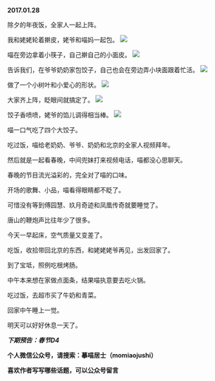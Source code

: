 
          
**2017.01.28**

除夕的年夜饭，全家人一起上阵。

我和姥姥轮着擀皮，姥爷和喵妈一起包。
![](https://mmbiz.qlogo.cn/mmbiz_jpg/uDI3FLln00YlbOyzNo8TByARE0qBicicEhU96DTbCtCXR1XpMhSGF2L6bA8lmRyawIIx8Xx3TawLtarFnzq04OLA/0?wx_fmt=jpeg)


喵在旁边拿着小筷子，自己擀自己的小面皮。
![](https://mmbiz.qlogo.cn/mmbiz_jpg/uDI3FLln00YlbOyzNo8TByARE0qBicicEhwfTW3f4bKfeMTZq26YpSsMJoFWOb9ykaJklcbbotVogA436NibjHqMg/0?wx_fmt=jpeg)


告诉我们，在爷爷奶奶家包饺子，自己也会在旁边弄小块面跟着忙活。
![](https://mmbiz.qlogo.cn/mmbiz_jpg/uDI3FLln00YlbOyzNo8TByARE0qBicicEhYPS1y1VMkMg47mza8p1P5zLRexgwNLxr5OACqicXthD1wId5rhZm8bg/0?wx_fmt=jpeg)


做了一个小树叶和小爱心的形状。
![](https://mmbiz.qlogo.cn/mmbiz_jpg/uDI3FLln00YlbOyzNo8TByARE0qBicicEhntyCaaaRexcXkDKBWic5P3ibeo5kUJWd7f9UL62RQkniaT7SXYI7ibpPicQ/0?wx_fmt=jpeg)


大家齐上阵，眨眼间就搞定了。
![](https://mmbiz.qlogo.cn/mmbiz_jpg/uDI3FLln00YlbOyzNo8TByARE0qBicicEhyyIo5xSlo35oxg3ibOF4b6kfAmj5dRV2oWTOZJjNicL66fHnrSSEiceoQ/0?wx_fmt=jpeg)


饺子香喷喷，姥爷的馅儿调得相当棒。
![](https://mmbiz.qlogo.cn/mmbiz_jpg/uDI3FLln00YlbOyzNo8TByARE0qBicicEhOJoh6ACdiaCwqvSKGFYdrV1LtT7gO0WpCecO0gvFicSqevD0R99ialg8w/0?wx_fmt=jpeg)


喵一口气吃了四个大饺子。

吃过饭，喵给老奶奶、爷爷、奶奶和北京的全家人视频拜年。

然后就是一起看春晚，中间兜妹打来视频电话，喵都没心思聊天。

春晚的节目流光溢彩的，完全对了喵的口味。

开场的歌舞、小品，喵看得眼睛都不眨了。

可惜没有等到傅园慧、玖月奇迹和凤凰传奇就要睡觉了。

唐山的鞭炮声比往年少了很多。

今天一早起床，空气质量又变差了。

吃饭，收拾带回北京的东西，和姥姥姥爷再见，出发回家了。

到了宝坻，照例吃根烤肠。

中午本来想在家做点面条，结果喵执意要去吃火锅。

吃过饭，去超市买了牛奶和青菜。

回家中午睡上一觉。

明天可以好好休息一天了。


***下期预告：春节D4***


**个人微信公众号，请搜索：摹喵居士（momiaojushi）**

**喜欢作者写写哪些话题，可以公众号留言**

        